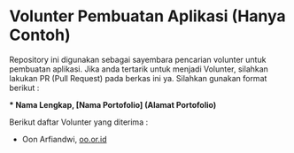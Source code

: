 # Volunter Pembuatan Aplikasi (Hanya Contoh)
Repository ini digunakan sebagai sayembara pencarian volunter untuk pembuatan aplikasi. Jika anda tertarik untuk menjadi Volunter, silahkan lakukan PR (Pull Request) pada berkas ini ya. Silahkan gunakan format berikut :


**\* Nama Lengkap, [Nama Portofolio] (Alamat Portofolio)**

Berikut daftar Volunter yang diterima :
* Oon Arfiandwi, [oo.or.id](https://oo.or.id)
